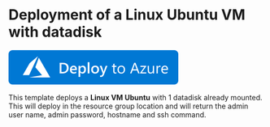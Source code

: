 # Deployment of a Linux Ubuntu VM with datadisk

[![Deploy To Azure](https://raw.githubusercontent.com/Azure/azure-quickstart-templates/master/1-CONTRIBUTION-GUIDE/images/deploytoazure.svg?sanitize=true)](https://portal.azure.com/#create/Microsoft.Template/uri/https%3A%2F%2Fraw.githubusercontent.com%2FSpektraSystems%2FCloudLabs-Samples%2Fmaster%2Fvm-linux-datadisk%2Fdeploy-01-linuxdatadisk.json)

This template deploys a **Linux VM Ubuntu** with 1 datadisk already mounted. This will deploy in the resource group location and will return the admin user name, admin password, hostname and ssh command.
